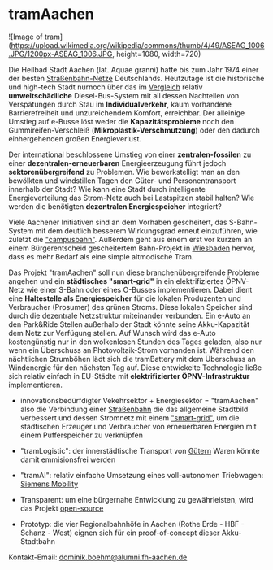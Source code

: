 # tramAachen
![Image of tram](https://upload.wikimedia.org/wikipedia/commons/thumb/4/49/ASEAG_1006.JPG/1200px-ASEAG_1006.JPG, height=1080, width=720)

Die Heilbad Stadt Aachen (lat. Aquae granni) hatte bis zum Jahr 1974 einer der besten [Straßenbahn-Netze](https://de.m.wikipedia.org/wiki/Stra%C3%9Fenbahn_Aachen) Deutschlands. Heutzutage ist die historische und high-tech Stadt nurnoch über das im [Vergleich](https://www.vcd.org/themen/klimafreundliche-mobilitaet/verkehrsmittel-im-vergleich/) relativ **umweltschädliche** Diesel-Bus-System mit all dessen Nachteilen von Verspätungen durch Stau im **Individualverkehr**, kaum vorhandene Barrierefreiheit und unzureichendem Komfort, erreichbar. Der alleinige Umstieg auf e-Busse löst weder die **Kapazitätsprobleme** noch den Gummireifen-Verschleiß (**Mikroplastik-Verschmutzung**) oder den dadurch einhergehenden großen Energieverlust.

Der international beschlossene Umstieg von einer **zentralen-fossilen** zu einer **dezentralen-erneuerbaren** Energieerzeugung führt jedoch **sektorenübergreifend** zu Problemen. Wie bewerkstelligt man an den bewölkten und windstillen Tagen den Güter- und Personentransport innerhalb der Stadt? Wie kann eine Stadt durch intelligente Energieverteilung das Strom-Netz auch bei Lastspitzen stabil halten? Wie werden die benötigten **dezentralen Energiespeicher** integriert?

Viele Aachener Initiativen sind an dem Vorhaben gescheitert, das S-Bahn-System mit dem deutlich besserem Wirkungsgrad erneut einzuführen, wie zuletzt die ["campusbahn"](https://de.wikipedia.org/wiki/Campusbahn).
Außerdem geht aus einem erst vor kurzem an einem Bürgerentscheid gescheitertem Bahn-Projekt in [Wiesbaden](https://de.wikipedia.org/wiki/Citybahn_Wiesbaden) hervor, dass es mehr Bedarf als eine simple altmodische Tram.

Das Projekt "tramAachen" soll nun diese branchenübergreifende Probleme angehen und ein **städtisches "smart-grid"** in ein elektrifiziertes ÖPNV-Netz wie einer S-Bahn oder eines O-Busses implementieren. Dabei dient eine **Haltestelle als Energiespeicher** für die lokalen Produzenten und Verbraucher (Prosumer) des grünen Stroms. Diese lokalen Speicher sind durch die dezentrale Netzstruktur miteinander verbunden. Ein e-Auto an den Park&Ride Stellen außerhalb der Stadt könnte seine Akku-Kapazität dem Netz zur Verfügung stellen. Auf Wunsch wird das e-Auto kostengünstig nur in den wolkenlosen Stunden des Tages geladen, also nur wenn ein Überschuss an Photovoltaik-Strom vorhanden ist. Während den nächtlichen Strumböhen lädt sich die tramBattery mit dem Überschuss an Windenergie für den nächsten Tag auf.
Diese entwickelte Technologie ließe sich relativ einfach in EU-Städte mit **elektrifizierter ÖPNV-Infrastruktur** implementieren.


* innovationsbedürfdigter Vekehrsektor + Energiesektor = "tramAachen" also die Verbindung einer [Straßenbahn](https://de.m.wikipedia.org/wiki/Stra%C3%9Fenbahn_Stra%C3%9Fburg) die das allgemeine Stadtbild verbessert und dessen Stromnetz mit einem ["smart-grid"](https://www.eon.de/de/eonerleben/smart-grid-so-funktioniert-das-intelligente-stromnetz.html), um die städtischen Erzeuger und Verbraucher von erneuerbaren Energien mit einem Pufferspeicher zu verknüpfen

* "tramLogistic": der innerstädtische Transport von [Gütern](https://www.avg.info/unternehmen/presse/pressemitteilungen/meldungen/entwicklung-einer-guetertram-neues-verbundprojekt-logiktram.html) Waren könnte damit emmisionsfrei werden

* "tramAI": relativ einfache Umsetzung eines voll-autonomen Triebwagen: [Siemens Mobility](https://www.mobility.siemens.com/global/de/portfolio/schiene/fahrzeuge/strassenbahnen/autonome-strassenbahn.html)

* Transparent: um eine bürgernahe Entwicklung zu gewährleisten, wird das Projekt [open-source](https://github.com/readme/featured/nasa-ingenuity-helicopter)

* Prototyp: die vier Regionalbahnhöfe in Aachen (Rothe Erde - HBF - Schanz - West) eignen sich für ein proof-of-concept dieser Akku-Stadtbahn

Kontakt-Email: dominik.boehm@alumni.fh-aachen.de
